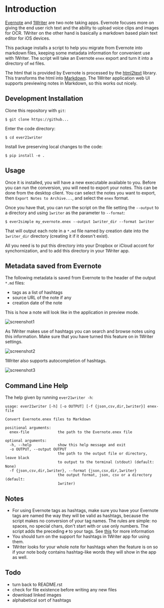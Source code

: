 # Introduction

[Evernote](http://www.evernote.com) and [1Writer](http://1writerapp.com) are two note taking apps. Evernote
focuses more on giving the end user rich text and the ability to upload
voice clips and images for OCR. 1Writer on the other hand is basically
a markdown based plain text editor for iOS devices.

This package installs a script to help you migrate from Evernote into
markdown files, keeping some metadata information for convenient use
with 1Writer.  The script will take an Evernote ``enex`` export and turn it into 
a directory of ``md`` files.

The html that is provided by Evernote is processed by the [html2text](http://pypi.python.org/pypi/html2text/)
library. This transforms the html into [Markdown](http://daringfireball.net/projects/markdown/). The 1Writer application web UI
supports previewing notes in Markdown, so this works out nicely.

## Development Installation

Clone this repository with ``git``:

    $ git clone https://github...

Enter the code directory:

    $ cd ever21writer

Install live preserving local changes to the code:

    $ pip install -e .

## Usage

Once it is installed, you will have a new executable available to you.
Before you can run the conversion, you will need to export your notes.
This can be done from the desktop client. You can select the notes you
want to export, then ``Export Notes to Archive...``, and select the ``enex`` format.

Once you have that, you can run the script on the file setting the ``--output``
to a directory and using ``1writer`` as the parameter to ``--format``:

    $ ever2simple my_evernote.enex --output 1writer_dir --format 1writer

That will output each note in a ``*.md`` file named by creation date into the
``1writer_dir`` directory (creating it if it doesn't exist).

All you need is to put this directory into your Dropbox or iCloud accont for
synchornization, and to add this directory in your 1Writer app.


## Metadata saved from Evernote

The following metadata is saved from Evernote to the header of the output
``*.md`` files: 

 - tags as a list of hashtags
 - source URL of the note if any
 - creation date of the note


This is how a note will look like in the application in preview mode. 

![screenshot1](screenshots/1.png)

As 1Writer makes use of hashtags you can search and browse notes using this information. 
Make sure that you have turned this feature on in 1Writer settings.

![screenshot2](screenshots/2.png)

1Writer also supports autocompletion of hashtags.

![screenshot3](screenshots/3.png)


## Command Line Help

The help given by running ``ever21writer -h``:

    usage: ever21writer [-h] [-o OUTPUT] [-f {json,csv,dir,1writer}] enex-file

    Convert Evernote.enex files to Markdown

    positional arguments:
      enex-file             the path to the Evernote.enex file

    optional arguments:
      -h, --help            show this help message and exit
      -o OUTPUT, --output OUTPUT
                            the path to the output file or directory, leave black
                            to output to the terminal (stdout) (default: None)
      -f {json,csv,dir,1writer}, --format {json,csv,dir,1writer}
                            the output format, json, csv or a directory (default:
                            1writer)



## Notes

  - For using Evernote tags as hashtags, make sure you have your Evernote tags are named 
    the way they will be valid as hashtags, because the script makes no conversion of your tag names. The rules are simple: no spaces, no special chars, 
    don't start with or use only numbers. The script adds the preceding ``#`` to your tags.
    See [this](https://www.hashtags.org/featured/what-characters-can-a-hashtag-include/) for more information
  - You should turn on the support for hashtags in 1Writer app for using them.
  - 1Writer looks for your whole note for hashtags when the feature is on so if your note body contains
    hashtag-like words they will show in the app as well.

## Todo

  - turn back to README.rst
  - check for file existence before writing any new files
  - download linked images 
  - alphabetical sort of hashtags

